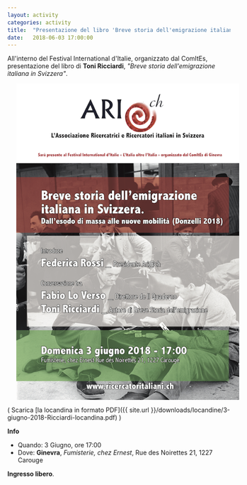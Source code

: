 ```yaml
---
layout: activity
categories: activity
title:  "Presentazione del libro 'Breve storia dell'emigrazione italiana in Svizzera', di Toni Ricciardi"
date:   2018-06-03 17:00:00
---
```


All'interno del Festival International d'Italie, organizzato dal ComItEs, presentazione del libro di **Toni Ricciardi**, *"Breve storia dell'emigrazione italiana in Svizzera"*.

<img alt="locandina incontro Toni Ricciardi" align="center" width="600" hspace="20" src="/assets/img/pages/activities/3-giugno-2018-Ricciardi-locandina_small.png">

( Scarica [la locandina in formato PDF]({{ site.url }}/downloads/locandine/3-giugno-2018-Ricciardi-locandina.pdf) )


**Info**

- Quando: 3 Giugno, ore 17:00
- Dove: **Ginevra**, *Fumisterie, chez Ernest*, Rue des Noirettes 21, 1227 Carouge

**Ingresso libero**.
